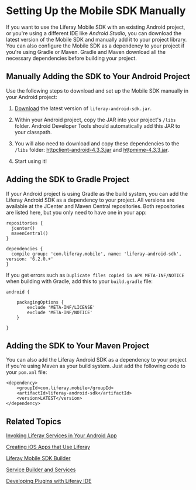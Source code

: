 # Setting Up the Mobile SDK Manually [](id=setting-up-the-mobile-sdk-manually)

If you want to use the Liferay Mobile SDK with an existing Android project, or 
you're using a different IDE like *Android Studio*, you can download the latest 
version of the Mobile SDK and manually add it to your project library. You can 
also configure the Mobile SDK as a dependency to your project if you're using 
Gradle or Maven. Gradle and Maven download all the necessary dependencies 
before building your project. 

## Manually Adding the SDK to Your Android Project

Use the following steps to download and set up the Mobile SDK manually in your 
Android project:

1. [Download](https://github.com/liferay/liferay-mobile-sdk/releases/) the
latest version of `liferay-android-sdk.jar`.

2. Within your Android project, copy the JAR into your project's `/libs` folder.
Android Developer Tools should automatically add this JAR to your classpath.

3. You will also need to download and copy these dependencies to the `/libs`
folder: [httpclient-android-4.3.3.jar](http://search.maven.org/remotecontent?filepath=org/apache/httpcomponents/httpclient-android/4.3.3/httpclient-android-4.3.3.jar)
and [httpmime-4.3.3.jar](http://search.maven.org/remotecontent?filepath=org/apache/httpcomponents/httpmime/4.3.3/httpmime-4.3.3.jar).

4. Start using it!

## Adding the SDK to Gradle Project 

If your Android project is using Gradle as the build system, you can add the 
Liferay Android SDK as a dependency to your project. All versions are available 
at the JCenter and Maven Central repositories. Both repositories are listed 
here, but you only need to have one in your app:

    repositories {
      jcenter()
      mavenCentral()
    }

    dependencies {
      compile group: 'com.liferay.mobile', name: 'liferay-android-sdk', version: '6.2.0.+'
    }

If you get errors such as `Duplicate files copied in APK META-INF/NOTICE`
when building with Gradle, add this to your `build.gradle` file:
    
    android {

        packagingOptions {
            exclude 'META-INF/LICENSE'
            exclude 'META-INF/NOTICE'
        }

    }

    
## Adding the SDK to Your Maven Project

You can also add the Liferay Android SDK as a dependency to your project if 
you're using Maven as your build system. Just add the following code to your 
`pom.xml` file:

    <dependency>
        <groupId>com.liferay.mobile</groupId>
        <artifactId>liferay-android-sdk</artifactId>
        <version>LATEST</version>
    </dependency>
	
## Related Topics

[Invoking Liferay Services in Your Android App](/develop/tutorials/-/knowledge_base/invoking-liferay-services-in-your-android-app)

[Creating iOS Apps that Use Liferay](/develop/tutorials/-/knowledge_base/creating-ios-apps-that-use-liferay)

[Liferay Mobile SDK Builder](/develop/tutorials/-/knowledge_base/liferay-mobile-sdk-builder)

[Service Builder and Services](/develop/tutorials/-/knowledge_base/service-builder)

[Developing Plugins with Liferay IDE](/develop/tutorials/-/knowledge_base/liferay-ide)
